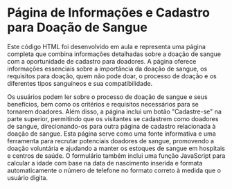 # Página de Informações e Cadastro para Doação de Sangue

Este código HTML foi desenvolvido em aula e representa uma página completa que combina informações detalhadas sobre a doação de sangue com a oportunidade de cadastro para doadores. A página oferece informações essenciais sobre a importância da doação de sangue, os requisitos para doação, quem não pode doar, o processo de doação e os diferentes tipos sanguíneos e sua compatibilidade.

Os usuários podem ler sobre o processo de doação de sangue e seus benefícios, bem como os critérios e requisitos necessários para se tornarem doadores. Além disso, a página inclui um botão "Cadastre-se" na parte superior, permitindo que os visitantes se cadastrem como doadores de sangue, direcionando-os para outra página de cadastro relacionada à doação de sangue. Esta página serve como uma fonte informativa e uma ferramenta para recrutar potenciais doadores de sangue, promovendo a doação voluntária e ajudando a manter os estoques de sangue em hospitais e centros de saúde. O formulário também inclui uma função JavaScript para calcular a idade com base na data de nascimento inserida e formata automaticamente o número de telefone no formato correto à medida que o usuário digita.
